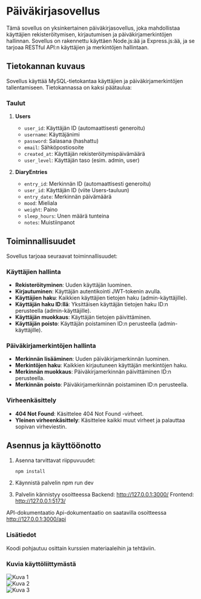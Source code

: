 # Päiväkirjasovellus

Tämä sovellus on yksinkertainen päiväkirjasovellus, joka mahdollistaa käyttäjien rekisteröitymisen, kirjautumisen ja päiväkirjamerkintöjen hallinnan. Sovellus on rakennettu käyttäen Node.js:ää ja Express.js:ää, ja se tarjoaa RESTful API:n käyttäjien ja merkintöjen hallintaan.

## Tietokannan kuvaus

Sovellus käyttää MySQL-tietokantaa käyttäjien ja päiväkirjamerkintöjen tallentamiseen. Tietokannassa on kaksi päätaulua:

### Taulut

1. **Users**
   - `user_id`: Käyttäjän ID (automaattisesti generoitu)
   - `username`: Käyttäjänimi
   - `password`: Salasana (hashattu)
   - `email`: Sähköpostiosoite
   - `created_at`: Käyttäjän rekisteröitymispäivämäärä
   - `user_level`: Käyttäjän taso (esim. admin, user)

2. **DiaryEntries**
   - `entry_id`: Merkinnän ID (automaattisesti generoitu)
   - `user_id`: Käyttäjän ID (viite Users-tauluun)
   - `entry_date`: Merkinnän päivämäärä
   - `mood`: Mieliala
   - `weight`: Paino
   - `sleep_hours`: Unen määrä tunteina
   - `notes`: Muistiinpanot

## Toiminnallisuudet

Sovellus tarjoaa seuraavat toiminnallisuudet:

### Käyttäjien hallinta

- **Rekisteröityminen**: Uuden käyttäjän luominen.
- **Kirjautuminen**: Käyttäjän autentikointi JWT-tokenin avulla.
- **Käyttäjien haku**: Kaikkien käyttäjien tietojen haku (admin-käyttäjille).
- **Käyttäjän haku ID:llä**: Yksittäisen käyttäjän tietojen haku ID:n perusteella (admin-käyttäjille).
- **Käyttäjän muokkaus**: Käyttäjän tietojen päivittäminen.
- **Käyttäjän poisto**: Käyttäjän poistaminen ID:n perusteella (admin-käyttäjille).

### Päiväkirjamerkintöjen hallinta

- **Merkinnän lisääminen**: Uuden päiväkirjamerkinnän luominen.
- **Merkintöjen haku**: Kaikkien kirjautuneen käyttäjän merkintöjen haku.
- **Merkinnän muokkaus**: Päiväkirjamerkinnän päivittäminen ID:n perusteella.
- **Merkinnän poisto**: Päiväkirjamerkinnän poistaminen ID:n perusteella.

### Virheenkäsittely

- **404 Not Found**: Käsittelee 404 Not Found -virheet.
- **Yleinen virheenkäsittely**: Käsittelee kaikki muut virheet ja palauttaa sopivan virheviestin.

## Asennus ja käyttöönotto

1. Asenna tarvittavat riippuvuudet:
   ```bash
   npm install

2. Käynnistä palvelin
   npm run dev

3. Palvelin kännistyy osoitteessa
   Backend:
   http://127.0.0.1:3000/
   Frontend:
   http://127.0.0.1:5173/

API-dokumentaatio
   Api-dokumentaatio on saatavilla osoitteessa
   http://127.0.0.1:3000/api

### Lisätiedot
   Koodi pohjautuu osittain kurssien materiaaleihin ja tehtäviin.

### Kuvia käyttöliittymästä
![Kuva 1](./paivakirjasivu1.jpg)  
![Kuva 2](./paivakirjasivu2.jpg)  
![Kuva 3](./paivakirjasivu3.jpg)
